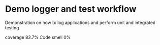 # Demo logger and test workflow
Demonstration on how to log applications and perform unit and integrated testing

coverage 83.7%
Code smell 0%
